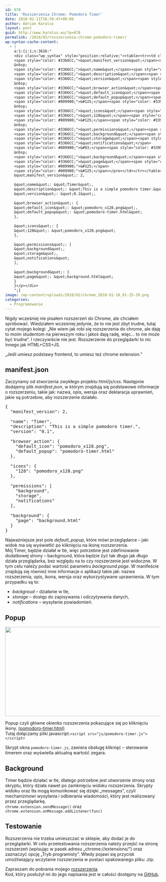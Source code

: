 ```yaml
---
id: 678
title: 'Rozszerzenia Chrome: Pomodoro Timer'
date: 2018-02-11T16:59:47+00:00
author: Adrian Karalus
layout: post
guid: http://www.karalus.eu/?p=678
permalink: /2018/02/rozszerzenia-chrome-pomodoro-timer/
wp-syntax-cache-content:
  - |
    a:1:{i:1;s:3616:"
    <div class="wp_syntax" style="position:relative;"><table><tr><td class="code"><pre class="javascript" style="font-family:monospace;"><span style="color: #009900;">&#123;</span>
    <span style="color: #3366CC;">&quot;manifest_version&quot;</span><span style="color: #339933;">:</span> <span style="color: #CC0000;">2</span><span style="color: #339933;">,</span>
    &nbsp;
    <span style="color: #3366CC;">&quot;name&quot;</span><span style="color: #339933;">:</span> <span style="color: #3366CC;">&quot;Timer&quot;</span><span style="color: #339933;">,</span>
    <span style="color: #3366CC;">&quot;description&quot;</span><span style="color: #339933;">:</span> <span style="color: #3366CC;">&quot;This is a simple pomodoro timer.&quot;</span><span style="color: #339933;">,</span>
    <span style="color: #3366CC;">&quot;version&quot;</span><span style="color: #339933;">:</span> <span style="color: #3366CC;">&quot;0.1&quot;</span><span style="color: #339933;">,</span>
    &nbsp;
    <span style="color: #3366CC;">&quot;browser_action&quot;</span><span style="color: #339933;">:</span> <span style="color: #009900;">&#123;</span>
    <span style="color: #3366CC;">&quot;default_icon&quot;</span><span style="color: #339933;">:</span> <span style="color: #3366CC;">&quot;pomodoro_x128.png&quot;</span><span style="color: #339933;">,</span>
    <span style="color: #3366CC;">&quot;default_popup&quot;</span><span style="color: #339933;">:</span> <span style="color: #3366CC;">&quot;pomodoro-timer.html&quot;</span>
    <span style="color: #009900;">&#125;</span><span style="color: #339933;">,</span>
    &nbsp;
    <span style="color: #3366CC;">&quot;icons&quot;</span><span style="color: #339933;">:</span> <span style="color: #009900;">&#123;</span>
    <span style="color: #3366CC;">&quot;128&quot;</span><span style="color: #339933;">:</span> <span style="color: #3366CC;">&quot;pomodoro_x128.png&quot;</span>
    <span style="color: #009900;">&#125;</span><span style="color: #339933;">,</span>
    &nbsp;
    <span style="color: #3366CC;">&quot;permissions&quot;</span><span style="color: #339933;">:</span> <span style="color: #009900;">&#91;</span>
    <span style="color: #3366CC;">&quot;background&quot;</span><span style="color: #339933;">,</span>
    <span style="color: #3366CC;">&quot;storage&quot;</span><span style="color: #339933;">,</span>
    <span style="color: #3366CC;">&quot;notifications&quot;</span>
    <span style="color: #009900;">&#93;</span><span style="color: #339933;">,</span>
    &nbsp;
    <span style="color: #3366CC;">&quot;background&quot;</span><span style="color: #339933;">:</span> <span style="color: #009900;">&#123;</span>
    <span style="color: #3366CC;">&quot;page&quot;</span><span style="color: #339933;">:</span> <span style="color: #3366CC;">&quot;background.html&quot;</span>
    <span style="color: #009900;">&#125;</span>
    <span style="color: #009900;">&#125;</span></pre></td></tr></table><p class="theCode" style="display:none;">{
    &quot;manifest_version&quot;: 2,
    
    &quot;name&quot;: &quot;Timer&quot;,
    &quot;description&quot;: &quot;This is a simple pomodoro timer.&quot;,
    &quot;version&quot;: &quot;0.1&quot;,
    
    &quot;browser_action&quot;: {
    &quot;default_icon&quot;: &quot;pomodoro_x128.png&quot;,
    &quot;default_popup&quot;: &quot;pomodoro-timer.html&quot;
    },
    
    &quot;icons&quot;: {
    &quot;128&quot;: &quot;pomodoro_x128.png&quot;
    },
    
    &quot;permissions&quot;: [
    &quot;background&quot;,
    &quot;storage&quot;,
    &quot;notifications&quot;
    ],
    
    &quot;background&quot;: {
    &quot;page&quot;: &quot;background.html&quot;
    }
    }</p></div>
    ";}
image: /wp-content/uploads/2018/02/chrome_2018-01-10_01-25-39.png
categories:
  - Programowanie
---
```

Nigdy wcześniej nie pisałem rozszerzeń do Chrome, ale chciałem spróbować. Wiedziałem wcześniej jedynie, że to nie jest zbyt trudne, tutaj cytat mojego kolegi: &#8222;Nie wiem jak robi się rozszerzenia do chrome, ale daję to moim studentom na pierwszym roku i jakoś dają radę, więc&#8230; to nie może być trudne&#8221;. I rzeczywiście nie jest. Rozszerzenie do przeglądarki to nic innego jak HTML+CSS+JS. 

<span>&#8222;Jeśli umiesz podstawy frontend, to umiesz też chrome extension.&#8221;</span>

## manifest.json

Zaczynamy od stworzenia zwykłego projektu html/js/css. Następnie dodajemy plik _manifest.json_, w którym znajdują się podstawowe informacje o rozszerzeniu, takie jak: nazwa, opis, wersja oraz deklaracja uprawnień, jakie są potrzebne, aby rozszerzenie działało. 

<pre lang="javascript">{
  "manifest_version": 2,

  "name": "Timer",
  "description": "This is a simple pomodoro timer.",
  "version": "0.1",

  "browser_action": {
    "default_icon": "pomodoro_x128.png",
    "default_popup": "pomodoro-timer.html"
  },

  "icons": {
    "128": "pomodoro_x128.png"
  },

  "permissions": [
    "background",
    "storage",
    "notifications"
  ],

  "background": {
    "page": "background.html"
  }
}
</pre>

Najważniejsze jest pole _default_popup_, które mówi przeglądarce &#8211; jaki widok ma się wyświetlić po kliknięciu na ikonę rozszerzenia.  
Mój Timer, będzie działał w tle, więc potrzebne jest zdefiniowanie dodatkowej strony &#8211; background, która będzie żyć tak długo jak długo działa przeglądarka, bez względu na to czy rozszerzenie jest widoczne. W tym celu należy podać wartość parametru _background.page_. W manifeście znajdują się również inne informacje o aplikacji takie jak: nazwa rozszerzenia, opis, ikona, wersja oraz wykorzystywane uprawnienia. W tym przypadku są to: 

  * _backgroud_ &#8211; działanie w tle, 
  * _storage_ &#8211; dostęp do zapisywania i odczytywania danych, 
  * _notifications_ &#8211; wysyłanie powiadomień. </p> 

## Popup

<img src="https://i0.wp.com/www.karalus.eu/wp-content/uploads/2018/02/chrome_2018-01-10_01-25-39.png?resize=553%2C288" alt="" width="553" height="288" class="alignnone size-full wp-image-752" srcset="https://i0.wp.com/www.karalus.eu/wp-content/uploads/2018/02/chrome_2018-01-10_01-25-39.png?w=553 553w, https://i0.wp.com/www.karalus.eu/wp-content/uploads/2018/02/chrome_2018-01-10_01-25-39.png?resize=300%2C156 300w" sizes="(max-width: 553px) 100vw, 553px" data-recalc-dims="1" /> 

Popup czyli główne okienko rozszerzenia pokazujące się po kliknięciu ikony. <a target="_blank" href="https://github.com/RamzesBlog/pomodoro-timer/blob/master/pomodoro-timer.html">(pomodoro-timer.html)</a>  
Tutaj dołączamy pliki javascript.`<script src="js/pomodoro-timer.js"></script>` 

Skrypt okna `pomodoro-timer.js`, zawiera obsługę kliknięć &#8211; sterowanie timerem oraz wyświetla aktualną wartość zegara. 

## Background

Timer będzie działać w tle, dlatego potrzebne jest utworzenie strony oraz skryptu, który działa nawet po zamknięciu widoku rozszerzenia. Skrypty widoku oraz tła mogą komunikować się dzięki &#8222;messages&#8221;, czyli mechanizmowi wysyłania i odbierania wiadomości, który jest realizowany przez przeglądarkę.  
`chrome.extension.sendMessage()` oraz `chrome.extension.onMessage.addListener(func)` 

## Testowanie

Rozszerzenia nie trzeba umieszczać w sklepie, aby dodać je do przeglądarki. W celu przetestowania rozszerzenia należy przejść na stronę rozszerzeń (wpisując w pasek adresu &#8222;chrome://extensions/&#8221;) oraz zaznaczyć opcję &#8222;Tryb programisty&#8221;. Wtedy pojawi się przycisk umożliwiający wczytanie rozszerzenia w postaci spakowanego pliku .zip. 

Zapraszam do pobrania mojego <a target="_blank" href="https://chrome.google.com/webstore/detail/timer/pakimokpohbojafpbgknlohgoepnelki?utm_source=chrome-ntp-icon">rozszerzenia</a>.  
Kod, który posłużył mi do jego napisania jest w całości dostępny na <a target="_blank" href="https://github.com/RamzesBlog/pomodoro-timer">GitHub</a>.